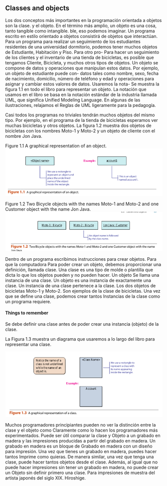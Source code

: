 ## Classes and objects

Los dos conceptos más importantes en la programación orientada a objetos son la clase.
y el objeto. En el término más amplio, un objeto es una cosa, tanto tangible como intangible.
ble, eso podemos imaginar. Un programa escrito en estilo orientado a objetos consistirá
de objetos que interactúan. Para un programa para realizar un seguimiento de los estudiantes residentes de una universidad
dormitorio, podemos tener muchos objetos de Estudiante, Habitación y Piso. Para otro pro-
Para hacer un seguimiento de los clientes y el inventario de una tienda de bicicletas, es posible que tengamos
Cliente, Bicicleta, y muchos otros tipos de objetos. Un objeto se compone de datos
y operaciones que manipulan estos datos. Por ejemplo, un objeto de estudiante puede con-
datos tales como nombre, sexo, fecha de nacimiento, domicilio, número de teléfono y edad
y operaciones para asignar y cambiar estos valores de datos. Usaremos la nota-
Se muestra la figura 1.1 en todo el libro para representar un objeto. La notación
que usamos en el libro se basa en la notación estándar de la industria llamada UML, que
significa Unified Modeling Language. En algunas de las ilustraciones, relajamos el
Reglas de UML ligeramente para la pedagogía.

Casi todos los programas no triviales tendrán muchos objetos del mismo tipo.
Por ejemplo, en el programa de la tienda de bicicletas esperamos ver muchas bicicletas y otros
objetos. La figura 1.2 muestra dos objetos de bicicletas con los nombres Moto-1 y Moto-2
y un objeto de cliente con el nombre Jon Java.

Figure 1.1 A graphical representation of an object.
![Grapical Ojbect](grapicalObject.png)


Figure 1.2 Two Bicycle objects with the names Moto-1 and Moto-2 and one Customer object with the name
Jon Java.
![Bicycle Object](bicycleObject.png)

Dentro de un programa escribimos instrucciones para crear objetos. Para que la computadora
Para poder crear un objeto, debemos proporcionar una definición, llamada clase. Una clase es una
tipo de molde o plantilla que dicta lo que los objetos pueden y no pueden hacer. Un objeto
Se llama una instancia de una clase. Un objeto es una instancia de exactamente una clase. Un
instancia de una clase pertenece a la clase. Los dos objetos de bicicletas Moto-1 y Moto-2.
Son ejemplos de la clase de bicicletas. Una vez que se define una clase, podemos crear tantos
Instancias de la clase como un programa requiere.

#### Things to remember
Se debe definir una clase antes de poder crear una instancia (objeto) de la clase.

La Figura 1.3 muestra un diagrama que usaremos a lo largo del libro para representar
una clase.

![Representation class](repClass.png)

Muchos programadores principiantes pueden no ver la distinción entre la clase y el objeto como
Claramente como lo hacen los programadores más experimentados. Puede ser útil comparar la clase y
Objeto a un grabado en madera y las impresiones producidas a partir del grabado en madera. Un grabado en madera es un bloque de
Grabado en madera con un diseño para impresión. Una vez que tienes un grabado en madera, puedes hacer tantos
Imprime como quieras. De manera similar, una vez que tenga una clase, puede hacer tantos objetos desde el
clase. Además, al igual que no puede hacer impresiones sin tener un grabado en madera, no puede crear un
Objeto sin definir primero una clase. Para impresiones de muestra del artista japonés del siglo XIX.
Hiroshige.
























